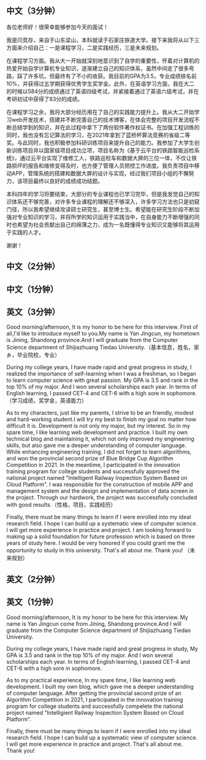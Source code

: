 ## 中文（3分钟）

各位老师好！很荣幸能够参加今天的面试！

我是闫竞存，来自于山东梁山，本科就读于石家庄铁道大学。接下来我将从以下三方面来介绍自己：一是课程学习，二是实践经历，三是未来规划。

在课程学习方面。我从大一开始就深刻地意识到了自学的重要性，怀着对计算机的热爱开始自学计算机专业知识，逐渐建立自己的知识体系，虽然中间走了很多弯路，踩了许多坑，但最终有了不小的收获。我目前的GPA为3.5，专业成绩排名前10%，并获得过五学期获得优秀学生奖学金。此外，在英语学习方面，我在大二的时候以584分的成绩通过了英语四级考试，并紧接着通过了英语六级考试，并在考研初试中获得了83分的成绩。

在课程学习之余，我将大部分经历用在了自己的实践能力提升上。我从大二开始学习web开发技术，搭建并不断完善自己的技术博客，在体会完整的项目开发流程不断总结学到的知识，并在此过程中拿下了两份软件著作权证书。在加强工程训练的同时，我也没有忘记算法的学习，在2021年拿到了蓝桥杯算法竞赛的省级二等奖。与此同时，我也积极参加科研训练项目来提升自己的能力。我参加了大学生创新训练项目并以国家级项目成功立项，项目名称为《基于云平台的铁路智能巡检系统》，通过云平台实现了维修工人，铁路巡检车和数据大屏的三位一体，不仅让铁路损坏的报告和维修变得及时，也方便了管理人员把控工作进度。我负责项目中移动APP，管理系统的搭建和数据大屏的设计与实现，经过我们项目小组的不懈努力，该项目最终以良好的成绩成功结题。

本科四年的学习将要结束，大部分的专业课程也已学习完毕，但是我发觉自己的知识体系还不够完善，对许多专业课程的理解还不够深入，许多学习方法也只是初窥门径，所以我希望继续攻读硕士研究生，甚至博士生。希望能在研究生阶段不断加强对专业知识的学习，并将所学的知识运用于实践当中，在自身能力不断增强的同时也希望为社会贡献出自己的绵薄之力，成为一名既懂得专业知识又能够将其运用于实践的人才。

谢谢！

## 中文（2分钟）


## 中文（1分钟）


## 英文（3分钟）

Good morning/afternoon, It is my honor to be here for this interview. First of all,I'd like to introduce myself to you.My name is Yan Jingcun, my hometown is Jining, Shandong province.And I will graduate from the Computer Science department of Shijiazhuang Tiedao University.（基本信息，姓名，家乡，毕业院校，专业）

During my college years, I have made rapid and great progress in study, I realized the importance of self-learning when I was a freshman, so I began to learn computer science with great passion. My GPA is 3.5 and rank in the top 10% of my major. And  I won several scholarships each year. In terms of English learning, I passed CET-4 and CET-6 with a high sore in sophomore.（学习成绩，奖学金，英语能力）

As to my characters, just like my parents, I strive to be an friendly, modest and hard-working student.I will try my best to finish my goal no matter how difficult it is. Development is not only my major, but my interest. So in my spare time, I like learning web development and practice. I built my own technical blog and maintaining it, which not only improved my engineering skills, but also gave me a deeper understanding of computer language. While enhancing engineering training, I did not forget to learn algorithms, and won the provincial second prize of Blue Bridge Cup Algorithm Competition in 2021. In the meantime, I participated in the innovation training program for college students and successfully approved the national project named "Intelligent Railway Inspection System Based on Cloud Platform". I was responsible for the construction of mobile APP and management system and the design and implementation of data screen in the project. Through our hardwork, the project was successfully concluded with good results.（性格，项目，实践经历）

Finally, there must be many things to learn if I were enrolled into my ideal research field. I hope I can build up a systematic view of computer science. I will get more experience in practice and project. I am looking forward to making up a solid foundation for future profession which is based on three years of study here. I would be very honored if you could grant me the opportunity to study in this university. That's all about me. Thank you! （未来规划）

## 英文（2分钟）




## 英文（1分钟）

Good morning/afternoon, It is my honor to be here for this interview. My name is Yan Jingcun come from Jining, Shandong province.And I will graduate from the Computer Science department of Shijiazhuang Tiedao University.

During my college years, I have made rapid and great progress in study, My GPA is 3.5 and rank in the top 10% of my major. And I won several scholarships each year. In terms of English learning, I passed CET-4 and CET-6 with a high sore in sophomore.

As to my practical experience, In my spare time, I like learning web development. I built my own blog, which gave me a deeper understanding of computer language. After getting the provincial second prize of an Algorithm Competition in 2021, I participated in the innovation training program for college students and successfully compelete the national project named "Intelligient Railway Inspection System Based on Cloud Platform". 

Finally, there must be many things to learn if I were enrolled into my ideal research field. I hope I can build up a systematic view of computer science. I will get more experience in practice and project. That's all about me. Thank you! 
